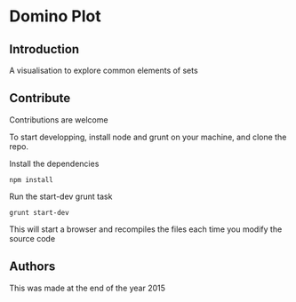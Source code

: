 # Domino Plot

## Introduction

A visualisation to explore common elements of sets

## Contribute

Contributions are welcome

To start developping, install node and grunt on your machine, and clone the repo.

Install the dependencies

```
npm install
```

Run the start-dev grunt task
```
grunt start-dev
```

This will start a browser and recompiles the files each time you modify the source code

## Authors

This was made at the end of the year 2015



